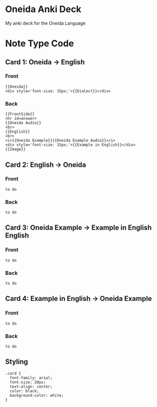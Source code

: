 # Oneida Anki Deck
My anki deck for the Oneida Language
# Note Type Code
## Card 1: Oneida -> English
### Front
```
{{Oneida}}
<div style='font-size: 15px;'>{{Dialect}}</div>
```
### Back
```
{{FrontSide}}
<hr id=answer>
{{Oneida Audio}}
<br>
{{English}}
<br>
<i>{{Oneida Example}}{{Oneida Example Audio}}</i>
<div style='font-size: 15px;'>{{Example in English}}</div>
{{Image}}
```
## Card 2: English -> Oneida
### Front
```
to do
```
### Back
```
to do
```
## Card 3: Oneida Example -> Example in English English
### Front
```
to do
```
### Back
```
to do
```
## Card 4: Example in English -> Oneida Example
### Front
```
to do
```
### Back
```
to do
```
## Styling
```
.card {
  font-family: arial;
  font-size: 20px;
  text-align: center;
  color: black;
  background-color: white;
}
```